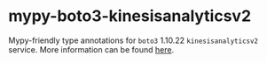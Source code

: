 # mypy-boto3-kinesisanalyticsv2

Mypy-friendly type annotations for `boto3` 1.10.22 `kinesisanalyticsv2` service.
More information can be found [here](https://github.com/vemel/mypy_boto3).